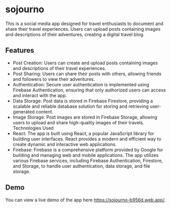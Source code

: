 # sojourno

This is a social media app designed for travel enthusiasts to document and share their travel experiences. Users can upload posts containing images and descriptions of their adventures, creating a digital travel blog.

## Features
 - Post Creation: Users can create and upload posts containing images and descriptions of their travel experiences.
 - Post Sharing: Users can share their posts with others, allowing friends and followers to view their adventures.
 - Authentication: Secure user authentication is implemented using Firebase Authentication, ensuring that only authorized users can access and interact with the app.
 - Data Storage: Post data is stored in Firebase Firestore, providing a scalable and reliable database solution for storing and retrieving user-generated content.
 - Image Storage: Post images are stored in Firebase Storage, allowing users to upload and share high-quality images of their travels.
Technologies Used
 - React: The app is built using React, a popular JavaScript library for building user interfaces. React provides a modern and efficient way to create dynamic and interactive web applications.
 - Firebase: Firebase is a comprehensive platform provided by Google for building and managing web and mobile applications. The app utilizes various Firebase services, including Firebase Authentication, Firestore, and Storage, to handle user authentication, data storage, and file storage.
   
## Demo
You can view a live demo of the app here https://sojourno-b956d.web.app/.


